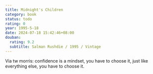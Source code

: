 ```yaml
---
title: Midnight's Children
category: book
status: todo
rating: 0
year: 1995-5-18
date: 2024-07-18 15:42:46+08:00
douban:
  rating: 9.2
  subtitle: Salman Rushdie / 1995 / Vintage
---
```


Via tw morris: confidence is a mindset, you have to choose it, just like everything else, you have to choose it.
